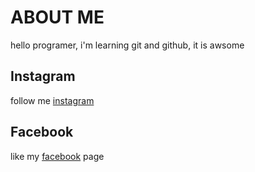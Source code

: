 # ABOUT ME

hello programer, i'm learning git and github, it is awsome

## Instagram

follow me [instagram](https://www.instagram.com/bepari_saheb/)

## Facebook

like my [facebook](https://www.facebook.com/riadul.islam.16/) page
